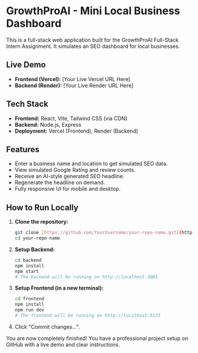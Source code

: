 # GrowthProAI - Mini Local Business Dashboard

This is a full-stack web application built for the GrowthProAI Full-Stack Intern Assignment. It simulates an SEO dashboard for local businesses.

## Live Demo

* **Frontend (Vercel):** [Your Live Vercel URL Here]
* **Backend (Render):** [Your Live Render URL Here]

## Tech Stack

* **Frontend:** React, Vite, Tailwind CSS (via CDN)
* **Backend:** Node.js, Express
* **Deployment:** Vercel (Frontend), Render (Backend)

## Features

* Enter a business name and location to get simulated SEO data.
* View simulated Google Rating and review counts.
* Receive an AI-style generated SEO headline.
* Regenerate the headline on demand.
* Fully responsive UI for mobile and desktop.

## How to Run Locally

1.  **Clone the repository:**
    ```bash
    git clone [https://github.com/YourUsername/your-repo-name.git](https://github.com/YourUsername/your-repo-name.git)
    cd your-repo-name
    ```

2.  **Setup Backend:**
    ```bash
    cd backend
    npm install
    npm start
    # The backend will be running on http://localhost:3001
    ```

3.  **Setup Frontend (in a new terminal):**
    ```bash
    cd frontend
    npm install
    npm run dev
    # The frontend will be running on http://localhost:5173
    ```

4.  Click "Commit changes...".

You are now completely finished! You have a professional project setup on GitHub with a live demo and clear instructions.
